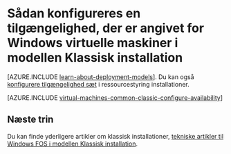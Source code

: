 <properties
    pageTitle="Tilgængelighed indstiller for Windows klassisk FOS | Microsoft Azure"
    description="Konfigurere en tilgængelighed, der er angivet for en ny eller eksisterende Windows virtuel maskine i klassisk installation modellen med Azure portal og Azure PowerShell."
    services="virtual-machines-windows"
    documentationCenter=""
    authors="cynthn"
    manager="timlt"
    editor=""
    tags="azure-service-management"/>

<tags
    ms.service="virtual-machines-windows"
    ms.workload="infrastructure-services"
    ms.tgt_pltfrm="vm-windows"
    ms.devlang="na"
    ms.topic="article"
    ms.date="09/27/2016"
    ms.author="cynthn"/>

# <a name="how-to-configure-an-availability-set-for-windows-virtual-machines-in-the-classic-deployment-model"></a>Sådan konfigureres en tilgængelighed, der er angivet for Windows virtuelle maskiner i modellen Klassisk installation

[AZURE.INCLUDE [learn-about-deployment-models](../../includes/learn-about-deployment-models-classic-include.md)]. Du kan også [konfigurere tilgængelighed sæt](virtual-machines-windows-create-availability-set.md) i ressourcestyring installationer.

[AZURE.INCLUDE [virtual-machines-common-classic-configure-availability](../../includes/virtual-machines-common-classic-configure-availability.md)]

## <a name="next-steps"></a>Næste trin

Du kan finde yderligere artikler om klassisk installationer, [tekniske artikler til Windows FOS i modellen Klassisk installation](virtual-machines-windows-index.md).